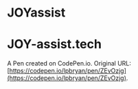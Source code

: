 # JOYassist

# JOY-assist.tech

A Pen created on CodePen.io. Original URL: [https://codepen.io/lpbryan/pen/ZEvOzjg](https://codepen.io/lpbryan/pen/ZEvOzjg).


